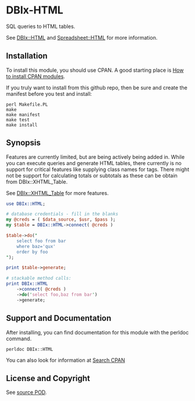 DBIx-HTML
=========
SQL queries to HTML tables.

See [DBIx::HTML](http://search.cpan.org/dist/DBIx-HTML/)
and [Spreadsheet::HTML](http://search.cpan.org/dist/Spreadsheet-HTML/)
for more information.

Installation
------------
To install this module, you should use CPAN. A good starting
place is [How to install CPAN modules](http://www.cpan.org/modules/INSTALL.html).

If you truly want to install from this github repo, then
be sure and create the manifest before you test and install:
```
perl Makefile.PL
make
make manifest
make test
make install
```

Synopsis
--------
Features are currently limited, but are being actively being added in. While you
can execute queries and generate HTML tables, there currently is no support for
critical features like supplying class names for tags. There might not be support
for calculating totals or subtotals as these can be obtain from DBIx::XHTML_Table.

See [DBIx::XHTML_Table](http://search.cpan.org/dist/DBIx-XHTML_Table/) for more features.
```perl
use DBIx::HTML;

# database credentials - fill in the blanks
my @creds = ( $data_source, $usr, $pass );
my $table = DBIx::HTML->connect( @creds )

$table->do("
    select foo from bar
    where baz='qux'
    order by foo
");

print $table->generate;

# stackable method calls:
print DBIx::HTML
    ->connect( @creds )
    ->do('select foo,baz from bar')
    ->generate;
```

Support and Documentation
-------------------------
After installing, you can find documentation for this module with the
perldoc command.
```
perldoc DBIx::HTML
```
You can also look for information at
[Search CPAN](http://search.cpan.org/dist/DBIx-HTML/)

License and Copyright
---------------------
See [source POD](/lib/DBIx/HTML.pm).
